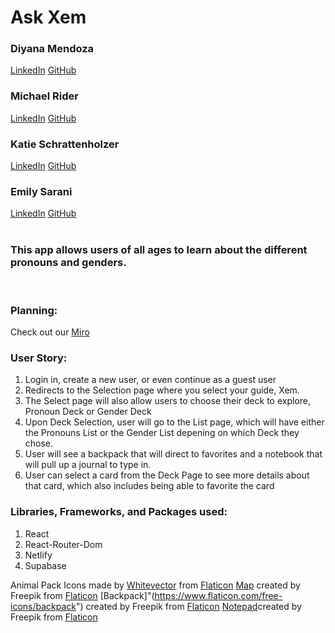 # Ask Xem
### Diyana Mendoza
[LinkedIn](https://www.linkedin.com/in/diyana-mendoza-price/)
[GitHub](https://github.com/diyanamendoza)
### Michael Rider
[LinkedIn](https://www.linkedin.com/in/mikepdxrider/)
[GitHub](https://github.com/MikepdXRider)
### Katie Schrattenholzer
[LinkedIn](https://www.linkedin.com/in/k-schrattenholzer/)
[GitHub](https://github.com/k-schrattenholzer)
### Emily Sarani
[LinkedIn](https://www.linkedin.com/in/emily-sarani-2b3074135/)
[GitHub](https://github.com/EmilyDSarani)
<br>
<br>
### This app allows users of all ages to learn about the different pronouns and genders. 
<br>

### Planning:
Check out our [Miro](https://miro.com/app/board/uXjVOV9lPBg=/?invite_link_id=646045603700)

### User Story:
1. Login in, create a new user, or even continue as a guest user
2. Redirects to the Selection page where you select your guide, Xem. 
3. The Select page will also allow users to choose their deck to explore, Pronoun Deck or Gender Deck
4. Upon Deck Selection, user will go to the List page, which will have either the Pronouns List or the Gender List depening on which Deck they chose.
5. User will see a backpack that will direct to favorites and a notebook that will pull up a journal to type in.
6. User can select a card from the Deck Page to see more details about that card, which also includes being able to favorite the card

### Libraries, Frameworks, and Packages used:
1. React
2. React-Router-Dom
3. Netlify
4. Supabase

Animal Pack Icons made by [Whitevector](https://www.flaticon.com/authors/whitevector) from [Flaticon](https://www.flaticon.com/)
[Map]("https://www.flaticon.com/free-icons/map ) created by Freepik from [Flaticon](https://www.flaticon.com/)
[Backpack]"(https://www.flaticon.com/free-icons/backpack") created by Freepik from [Flaticon](https://www.flaticon.com/)
[Notepad]("https://www.flaticon.com/free-icons/notepad" )created by Freepik from [Flaticon](https://www.flaticon.com/)

